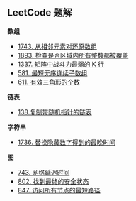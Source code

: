 ## LeetCode 题解
  
**数组**
 - [1743. 从相邻元素对还原数组](array/1743-restore-the-array-from-adjacent-pairs.md)
 - [1893. 检查是否区域内所有整数都被覆盖](array/1893-check-if-all-the-integers-in-a-range-are-covered.md)
 - [1337. 矩阵中战斗力最弱的 K 行](array/1337-the-k-weakest-rows-in-a-matrix.md)
 - [581. 最短无序连续子数组](array/581-shortest-unsorted-continuous-subarray.md)
 - [611. 有效三角形的个数](array/611-valid-triangle-number.md)

**链表**
 - [138.复制带随机指针的链表](linked-list/138-copy-list-with-random-pointer.md)

 **字符串**
 - [1736. 替换隐藏数字得到的最晚时间](string/1736-latest-time-by-replacing-hidden-digits.md)

**图**
- [743. 网络延迟时间](graph/743-network-delay-time.md)
- [802. 找到最终的安全状态](graph/802-find-eventual-safe-states.md)
- [847. 访问所有节点的最短路径](graph/847-shortest-path-visiting-all-nodes.md)